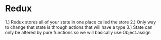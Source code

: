 # Redux

1.) Redux stores all of your state in one place called the store 
2.) Only way to change that state is through actions that will have a type
3.) State can only be altered by pure functions so we will basically use Object.assign